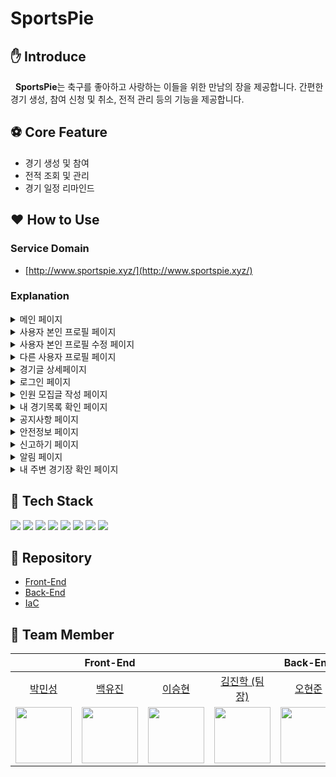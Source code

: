 # SportsPie

## :hand: Introduce

&nbsp; **SportsPie**는 축구를 좋아하고 사랑하는 이들을 위한 만남의 장을 제공합니다. 간편한 경기 생성, 참여 신청 및 취소, 전적 관리 등의 기능을 제공합니다.

## :soccer: Core Feature

- 경기 생성 및 참여
- 전적 조회 및 관리
- 경기 일정 리마인드

## :heart: How to Use

### Service Domain

- [http://www.sportspie.xyz/](http://www.sportspie.xyz/)

### Explanation

<details>
<summary>메인 페이지</summary>

<img width="411" alt="image" src="https://github.com/YU-PLAYER/.github/assets/68031450/e982f35e-de0b-4bfe-833d-b63286179829">

- 배너 : 배너에서 축구 관련 대회정보를 확인할 수 있다.
- 생성된 경기 확인 : 날짜 슬라이더를 이용하여 날짜별 생성된 경기를 확인할 수 있다. 최신순/과거순의 정렬 기능과 제목 검색 기능은 사용자가 부가적으로 선택할 수 있다.
- 하단 네비게이션 바 : 1, 2, 4, 5 버튼을 클릭하였을 때 로그인이 되어 있지 않을 경우 경고 메시지를 출력하고 로그인 페이지로 이동한다.
  <img width="300" alt="image" src="https://github.com/YU-PLAYER/.github/assets/68031450/08336c8b-e625-4f41-aaa9-ab52c3000e15">
  1. `지도 페이지` 이동
  2. `경기 글 작성 페이지` 이동
  3. `메인 페이지` 이동
  4. `내 경기 목록 페이지` 이동
  5. `사용자 본인 프로필 페이지` 이동
  
<div markdown="1">
</div>
</details>

<details>
<summary>사용자 본인 프로필 페이지</summary>

<img width="411" alt="image" src="https://github.com/YU-PLAYER/.github/assets/68031450/5e19dd33-a9d0-4c82-8c52-33aa9b64c5bc">

- 사용자 본인의 프로필 사진, 사용자 정보, 상태 메세지, 선호 포지션, 전적 정보를 수정할수 있으며 자신의 프로필 사진, 사용자 정보, 상태 메세지, 전적 정보를 다른 사용자에게 공개할지 말지 공개여부를 선택할 수 있다.

<div markdown="1">
</div>
</details>

<details>
<summary>사용자 본인 프로필 수정 페이지</summary>

<img width="412" alt="image" src="https://github.com/YU-PLAYER/.github/assets/68031450/06a52321-f054-4a3a-9c65-930dcc92bc65">

- 사용자 본인의 프로필 사진, 사용자 정보, 상태 메세지, 선호 포지션, 전적 정보를 수정할수 있으며 자신의 프로필 사진, 사용자 정보, 상태 메세지, 전적 정보를 다른 사용자에게 공개할지 말지 공개여부를 선택할 수 있다.

<div markdown="1">
</div>
</details>

<details>
<summary>다른 사용자 프로필 페이지</summary>

<img width="411" alt="image" src="https://github.com/YU-PLAYER/.github/assets/68031450/3cc1d474-75c4-42ca-ad70-330128d5604e">

- 자신이 열람하고싶은 사용자의 프로필 정보 공개여부에 따라 프로필 사진, 사용자 정보, 상태 메세지, 전적 정보가 각각 표시되거나 표시되지않지만 선호 포지션은 항상 표시된다.

<div markdown="1">
</div>
</details>

<details>
<summary>경기글 상세페이지</summary>

<img width="412" alt="image" src="https://github.com/YU-PLAYER/.github/assets/68031450/914b1fcb-f83f-4600-8677-b65da18c2e92">

- 경기글의 제목, 경기장 이름과 사진, 최대 경기 인원, 경기 시작 시간, 경기 당일 날씨, 경기 상세 내용글, 팀을 선택할수있는 팀 선택UI이 있으며 사용자는 신청하기 버튼을 통해 원하는 팀에 신청할 수 있고 취소하기 버튼을 통해 신청을 취소할 수 있다. 또한 경기글을 작성한 작성자에게는 인원확정 버튼과 결과확정 버튼, 그리고 삭제하기 버튼이 추가로 존재한다.

<div markdown="1">
</div>
</details>

<details>
<summary>로그인 페이지</summary>

<img width="411" alt="image" src="https://github.com/YU-PLAYER/.github/assets/68031450/94389245-4533-4a2f-af0b-837b2cdc81e9">

- 소셜 계정(구글/네이버/카카오)을 이용하여 로그인할 수 있는 기능이다.

<div markdown="1">
</div>
</details>

<details>
<summary>인원 모집글 작성 페이지</summary>

<img width="413" alt="image" src="https://github.com/YU-PLAYER/.github/assets/68031450/c3c338b7-b8c0-417d-bff3-177a46fe1131">

- 제목 / 최대 참여 인원수 / 경기날짜 및 시간 / 경기장소 / 상세내역을 입력하여 경기글을 작성할 수 있는 기능이다.

<div markdown="1">
</div>
</details>

<details>
<summary>내 경기목록 확인 페이지</summary>

<img width="411" alt="image" src="https://github.com/YU-PLAYER/.github/assets/68031450/ea70c9f7-14d7-4376-b24c-b12f806c9f0d">

- 사용자가 자신이 참여한 경기목록들을 확인할 수 있는 페이지이다. 예정된 경기에서는 경기가 시작되지 않는 경기로 인원이 모집중인 예정경기와 인원이 모두 확정된 확정경기를 종료된 경기에서는 경기가 시작된 경기들로 결과 미확정, 승리, 패배, 무승부 경기를 확인할 수 있다. 전체 경기는 이 모든 경기가 포함되며 사용자는 배너에서 자신이 원하는 경기 목록을 선택하여 확인할 수 있다.

<div markdown="1">
</div>
</details>

<details>
<summary>공지사항 페이지</summary>

<img width="411" alt="image" src="https://github.com/YU-PLAYER/.github/assets/68031450/4cefc65e-1705-40fa-86a6-fdd0366a770c">

- 웹 사이트 이용과 관련된 공지 내역을 확인할 수 있는 기능이다.

<div markdown="1">
</div>
</details>

<details>
<summary>안전정보 페이지</summary>

<img width="410" alt="image" src="https://github.com/YU-PLAYER/.github/assets/68031450/6e45fc7b-9ef4-4c0e-9043-2a7cc1557037">

- 경기 간 발생할 수 있는 안전사고를 예방하고 알려주기 위한 기능이다.

<div markdown="1">
</div>
</details>

<details>
<summary>신고하기 페이지</summary>

<img width="413" alt="image" src="https://github.com/YU-PLAYER/.github/assets/68031450/e16bb8fe-9915-4bbb-b1c9-e279aef52413">

- 사용자가 경기 종료 후 비매너 유저를 신고할 수 있는 페이지다.

<div markdown="1">
</div>
</details>

<details>
<summary>알림 페이지</summary>

<img width="413" alt="image" src="https://github.com/YU-PLAYER/.github/assets/68031450/eaab32bb-a2ad-4d6c-a015-aee7184bb931">

- 참가 신청한 경기가 확정되었거나 경기 결과가 확정되었을 때, 경기 하루 전날 사용자에게 알림을 전달해 주는 기능이다.

<div markdown="1">
</div>
</details>

<details>
<summary>내 주변 경기장 확인 페이지</summary>

<img width="413" alt="image" src="https://github.com/YU-PLAYER/.github/assets/68031450/a844ff39-8a3e-423d-ac9d-cecef560e6ff">

- 사용자 위치를 중심으로 10Km 내에 위치한 경기장을 표시하여 사용자에게 경기장 정보를 제공하는 페이지이다.

<div markdown="1">
</div>
</details>

## :hammer: Tech Stack

<img src="https://img.shields.io/badge/React-61DAFB?style=for-the-badge&logo=React&logoColor=black"> <img src="https://img.shields.io/badge/JavaScript-F7DF1E?style=for-the-badge&logo=JavaScript&logoColor=black"> <img src="https://img.shields.io/badge/Spring Boot-6DB33F?style=for-the-badge&logo=Spring Boot&logoColor=white"> <img src="https://img.shields.io/badge/MySQL-4479A1?style=for-the-badge&logo=MySQL&logoColor=white"> <img src="https://img.shields.io/badge/Terraform-844FBA?style=for-the-badge&logo=Terraform&logoColor=white"> <img src="https://img.shields.io/badge/Naver Cloud Platform-03C75A?style=for-the-badge&logo=Naver&logoColor=white"> <img src="https://img.shields.io/badge/Docker-2496ED?style=for-the-badge&logo=Docker&logoColor=white"> <img src="https://img.shields.io/badge/GitHub Actions-2088FF?style=for-the-badge&logo=GitHub Actions&logoColor=white">

## :file_folder: Repository

- [Front-End](https://github.com/YU-PLAYER/sportspie-web)
- [Back-End](https://github.com/YU-PLAYER/sportspie-was)
- [IaC](https://github.com/YU-PLAYER/sportspie-terraform)

## :information_desk_person: Team Member

<table>
    <thead>
        <tr>
            <th colspan="3">Front-End</th>
            <th colspan="3">Back-End</th>
        </tr>
    </thead>
    <tbody>
        <tr>
            <td align="center"><a href="https://github.com/PMS990126">박민성</a></td>
            <td align="center"><a href="https://github.com/YujinB">백유진</a></td>
            <td align="center"><a href="https://github.com/Din0lee">이승현</a></td>
            <td align="center"><a href="https://github.com/nurugji">김진학 (팀장)</a></td>
            <td align="center"><a href="https://github.com/HyeonjunOh">오현준</a></td>
            <td align="center"><a href="https://github.com/jinlee1703">이진우</a></td>
        </tr>
        <tr>
            <td><a href="https://github.com/PMS990126"><img src="https://avatars.githubusercontent.com/u/127314376" width="90px" height="90px"/></a></td>
            <td><a href="https://github.com/YujinB"><img src="https://avatars.githubusercontent.com/u/121761705" width="90px" height="90px"/></a></td>
            <td><a href="https://github.com/Din0lee"><img src="https://avatars.githubusercontent.com/u/96680128" width="90px" height="90px"/></a></td>
            <td><a href="https://github.com/nurugji"><img src="https://avatars.githubusercontent.com/u/75533765" width="90px" height="90px"/></a></td>
            <td><a href="https://github.com/HyeonjunOh"><img src="https://avatars.githubusercontent.com/u/57754849" width="90px" height="90px"/></a></td>
            <td><a href="https://github.com/jinlee1703"><img src="https://avatars.githubusercontent.com/u/68031450" width="90px" height="90px"/></a></td>
        </tr>
    </tbody>
</table>
